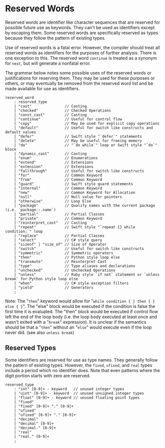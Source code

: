 # Reserved Words

Reserved words are identifier like character sequences that are reserved for possible future use as
keywords. They can't be used as identifiers except by escaping them. Some reserved words are
specifically reserved as types because they follow the pattern of existing types.

Use of reserved words is a fatal error. However, the compiler should treat all reserved words as
identifiers for the purposes of further analysis. There is one exception to this. The reserved word
`continue` is treated as a synonym for `next`, but will generate a nonfatal error.

The grammar below notes some possible uses of the reserved words or justifications for reserving
them. They may be used for these purposes or others, or may eventually be removed from the reserved
word list and be made available for use as identifiers.

```grammar
reserved_word
    : reserved_type
    | "cast"               // Casting
    | "checked"            // Checked Operations
    | "const_cast"         // Casting
    | "continue"           // Useful for control flow
    | "copy"               // May be used for explicit copy operations
    | "default"            // Useful for switch like constructs and default values
    | "defer"              // Swift style "`defer`" statements
    | "delete"             // May be useful for freeing memory
    | "do"                 // "`do while`" loop or Swift style "`do`" block
    | "dynamic_cast"       // Casting
    | "enum"               // Enumerations
    | "extend"             // Extensions
    | "extension"          // Extensions
    | "fallthrough"        // Useful for switch like constructs
    | "for"                // Common Keyword
    | "from"               // Common Keyword
    | "guard"              // Swift style guard statements
    | "internal"           // Common Keyword
    | "new"                // Common Keyword for Allocation
    | "null"               // Null value for pointers
    | "otherwise"          // Loop Else
    | "package"            // Qualify names with the current package (i.e. `package::.name`)
    | "partial"            // Partial Classes
    | "private"            // Common Keyword
    | "reinterpret_cast"   // Casting
    | "repeat"             // Swift style "`repeat {} while condition;`" loop
    | "replace"            // Partial Classes
    | "select"             // C# style query
    | "sizeof" | "size_of" // Size of Operator
    | "switch"             // Useful for switch like constructs
    | "symmetric"          // Symmetric operators
    | "then"               // Python style loop else
    | "transmute"          // Reinterpret Cast
    | "type"               // Type aliases and declarations
    | "unchecked"          // Unchecked Operations
    | "unless"             // Ruby style `if not` statement or `unless break` for Python style loop else
    | "when"               // C# style exception filters
    | "yield"              // Generators
    ;
```

Note: The "`then`" keyword would allow for "`while condition { } then { } else { }`". The "else"
block would be executed if the condition is false the first time it is evaluated. The "then" block
would be executed if control flow left the end of the loop body (i.e. the loop body executed at
least once and wasn't exited with a "`break`" expression). It is unclear if the semantics should be
that a "`then`" without an "`else`" would execute even if the loop never did. (see also `unless
break`)

## Reserved Types

Some identifiers are reserved for use as type names. They generally follow the pattern of existing
types. However, the `fixed`, `ufixed`, and `real` types include a period which no identifier does.
Note that even patterns where the digit portion starts with zero are reserved.

```grammar
reserved_type
    : "int" [0-9]+ - keyword   // unused integer types
    | "uint" [0-9]+ - keyword  // unused unsigned integer types
    | "float" [0-9]+ - keyword // unused floating point types
    | "fixed"
    | "fixed" [0-9]+ "." [0-9]+
    | "ufixed"
    | "ufixed" [0-9]+ "." [0-9]+
    | "decimal"
    | "decimal" [0-9]+
    | "decimal." [0-9]+
    | "real"
    | "real." [0-9]+
    ;
```

